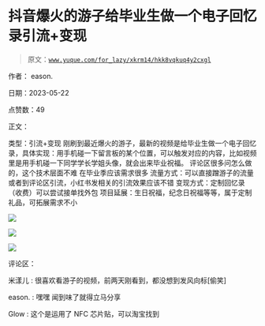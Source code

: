 # 抖音爆火的游子给毕业生做一个电子回忆录引流+变现

> 原文：[`www.yuque.com/for_lazy/xkrm14/hkk8vqkuq4y2cxgl`](https://www.yuque.com/for_lazy/xkrm14/hkk8vqkuq4y2cxgl)

作者： eason.

日期：2023-05-22

点赞数：49

正文：

类型：引流+变现 刚刷到最近爆火的游子，最新的视频是给毕业生做一个电子回忆录，具体实现：用手机碰一下留言板的某个位置，可以触发对应的内容，比如视频里是用手机碰一下同学学长学姐头像，就会出来毕业祝福。 评论区很多问怎么做的，这个技术层面不难 在毕业季应该需求很多 流量方式：可以直接蹭游子的流量或者到评论区引流，小红书发相关的引流效果应该不错 变现方式：定制回忆录（收费）可以尝试接单找外包 项目延展：生日祝福，纪念日祝福等等，属于定制礼品，可拓展需求不小

![](img/90981c0748e8efe664b15aa78a24fcdf.png)

![](img/95f40baff6402d2deb4a912c91f3812d.png)

![](img/dd6f69d2772c49ba9df6a6a1fec299f6.png)

评论区：

米漾儿 : 很喜欢看游子的视频，前两天刚看到，都没想到发风向标[偷笑]

eason. : 嘿嘿 闻到味了就得立马分享

Glow : 这个是运用了 NFC 芯片贴，可以淘宝找到

